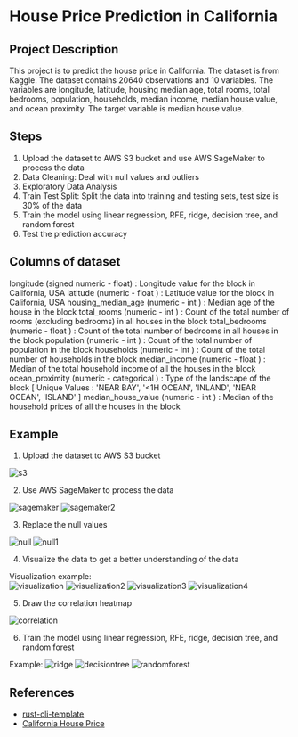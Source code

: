 # House Price Prediction in California

## Project Description
This project is to predict the house price in California. The dataset is from Kaggle. The dataset contains 20640 observations and 10 variables. The variables are longitude, latitude, housing median age, total rooms, total bedrooms, population, households, median income, median house value, and ocean proximity. The target variable is median house value. 

## Steps
1. Upload the dataset to AWS S3 bucket and use AWS SageMaker to process the data
2. Data Cleaning: Deal with null values and outliers
3. Exploratory Data Analysis
4. Train Test Split: Split the data into training and testing sets, test size is 30% of the data
5. Train the model using linear regression, RFE, ridge, decision tree, and random forest
6. Test the prediction accuracy

## Columns of dataset
longitude (signed numeric - float) : Longitude value for the block in California, USA
latitude (numeric - float ) : Latitude value for the block in California, USA
housing_median_age (numeric - int ) : Median age of the house in the block
total_rooms (numeric - int ) : Count of the total number of rooms (excluding bedrooms) in all houses in the block
total_bedrooms (numeric - float ) : Count of the total number of bedrooms in all houses in the block
population (numeric - int ) : Count of the total number of population in the block
households (numeric - int ) : Count of the total number of households in the block
median_income (numeric - float ) : Median of the total household income of all the houses in the block
ocean_proximity (numeric - categorical ) : Type of the landscape of the block [ Unique Values : 'NEAR BAY', '<1H OCEAN', 'INLAND', 'NEAR OCEAN', 'ISLAND' ]
median_house_value (numeric - int ) : Median of the household prices of all the houses in the block

## Example

1. Upload the dataset to AWS S3 bucket

![s3](img/s3.png)

2. Use AWS SageMaker to process the data

![sagemaker](img/sagemaker.png)
![sagemaker2](img/sagemaker2.png)

3. Replace the null values

![null](img/null.png)
![null1](img/null1.png)

4. Visualize the data to get a better understanding of the data
   
Visualization example:  
![visualization](img/visualization.png)
![visualization2](img/visualization2.png)
![visualization3](img/visualization3.png)
![visualization4](img/visualization4.png)

5. Draw the correlation heatmap

![correlation](img/correlation.png)

6. Train the model using linear regression, RFE, ridge, decision tree, and random forest

Example:
![ridge](img/ridge.png)
![decisiontree](img/decision-tree.png)
![randomforest](img/random-forest.png)

## References

* [rust-cli-template](https://github.com/kbknapp/rust-cli-template)
* [California House Price](https://www.kaggle.com/datasets/shibumohapatra/house-price)
